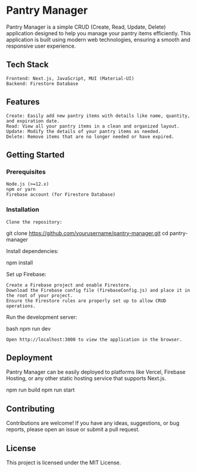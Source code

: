 <h1>Pantry Manager</h1>
Pantry Manager is a simple CRUD (Create, Read, Update, Delete) application designed to help you manage your pantry items efficiently. This application is built using modern web technologies, ensuring a smooth and responsive user experience.
<h2>Tech Stack</h2>

    Frontend: Next.js, JavaScript, MUI (Material-UI)
    Backend: Firestore Database
<h2>Features</h2>

    Create: Easily add new pantry items with details like name, quantity, and expiration date.
    Read: View all your pantry items in a clean and organized layout.
    Update: Modify the details of your pantry items as needed.
    Delete: Remove items that are no longer needed or have expired.

<h2>Getting Started</h2>
<h3>Prerequisites</h3>

    Node.js (>=12.x)
    npm or yarn
    Firebase account (for Firestore Database)

<h3>Installation</h3>

    Clone the repository:

   

git clone https://github.com/yourusername/pantry-manager.git
cd pantry-manager

Install dependencies:



npm install

Set up Firebase:

    Create a Firebase project and enable Firestore.
    Download the Firebase config file (firebaseConfig.js) and place it in the root of your project.
    Ensure the Firestore rules are properly set up to allow CRUD operations.

Run the development server:

bash
    npm run dev

    Open http://localhost:3000 to view the application in the browser.

<h2>Deployment</h2>

Pantry Manager can be easily deployed to platforms like Vercel, Firebase Hosting, or any other static hosting service that supports Next.js.



npm run build
npm run start

<h2>Contributing</h2>

Contributions are welcome! If you have any ideas, suggestions, or bug reports, please open an issue or submit a pull request.

<h2>License</h2>

This project is licensed under the MIT License.
